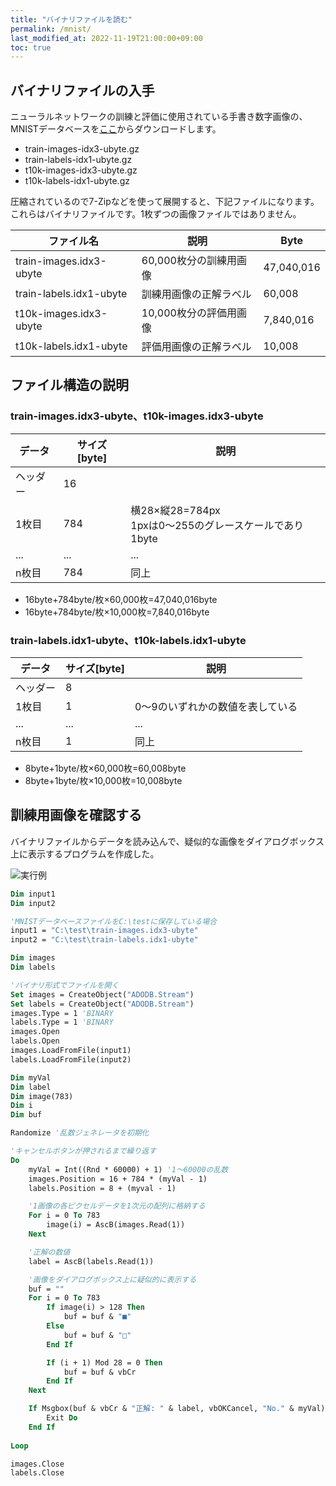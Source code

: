```yaml
---
title: "バイナリファイルを読む"
permalink: /mnist/
last_modified_at: 2022-11-19T21:00:00+09:00
toc: true
---
```



## バイナリファイルの入手

ニューラルネットワークの訓練と評価に使用されている手書き数字画像の、MNISTデータベースを[ここ](http://yann.lecun.com/exdb/mnist/)からダウンロードします。

- train-images-idx3-ubyte.gz
- train-labels-idx1-ubyte.gz
- t10k-images-idx3-ubyte.gz
- t10k-labels-idx1-ubyte.gz

圧縮されているので7-Zipなどを使って展開すると、下記ファイルになります。
これらはバイナリファイルです。1枚ずつの画像ファイルではありません。

|ファイル名|説明|Byte|
|---|---|---|
|train-images.idx3-ubyte|60,000枚分の訓練用画像|47,040,016|
|train-labels.idx1-ubyte|訓練用画像の正解ラベル|60,008|
|t10k-images.idx3-ubyte|10,000枚分の評価用画像|7,840,016|
|t10k-labels.idx1-ubyte|評価用画像の正解ラベル|10,008|

## ファイル構造の説明

### train-images.idx3-ubyte、t10k-images.idx3-ubyte

|データ|サイズ[byte]|説明|
|---|---|---|
|ヘッダー|16||
|1枚目|784|横28×縦28=784px<br/>1pxは0～255のグレースケールであり1byte|
|...|...|...|
|n枚目|784|同上|

- 16byte+784byte/枚×60,000枚=47,040,016byte
- 16byte+784byte/枚×10,000枚=7,840,016byte


### train-labels.idx1-ubyte、t10k-labels.idx1-ubyte

|データ|サイズ[byte]|説明|
|---|---|---|
|ヘッダー|8||
|1枚目|1|0～9のいずれかの数値を表している|
|...|...|...|
|n枚目|1|同上|

- 8byte+1byte/枚×60,000枚=60,008byte
- 8byte+1byte/枚×10,000枚=10,008byte


## 訓練用画像を確認する

バイナリファイルからデータを読み込んで、疑似的な画像をダイアログボックス上に表示するプログラムを作成した。

![実行例]()


```vb
Dim input1
Dim input2

'MNISTデータベースファイルをC:\testに保存している場合
input1 = "C:\test\train-images.idx3-ubyte"
input2 = "C:\test\train-labels.idx1-ubyte"

Dim images
Dim labels

'バイナリ形式でファイルを開く
Set images = CreateObject("ADODB.Stream")
Set labels = CreateObject("ADODB.Stream")
images.Type = 1 'BINARY
labels.Type = 1 'BINARY
images.Open
labels.Open
images.LoadFromFile(input1)
labels.LoadFromFile(input2)

Dim myVal
Dim label
Dim image(783)
Dim i
Dim buf

Randomize '乱数ジェネレータを初期化

'キャンセルボタンが押されるまで繰り返す
Do
    myVal = Int((Rnd * 60000) + 1) '1～60000の乱数
    images.Position = 16 + 784 * (myVal - 1)
    labels.Position = 8 + (myval - 1)

    '1画像の各ピクセルデータを1次元の配列に格納する
    For i = 0 To 783
        image(i) = AscB(images.Read(1))
    Next

    '正解の数値
    label = AscB(labels.Read(1))

    '画像をダイアログボックス上に疑似的に表示する
    buf = ""
    For i = 0 To 783
        If image(i) > 128 Then
            buf = buf & "■"
        Else
            buf = buf & "□"
        End If

        If (i + 1) Mod 28 = 0 Then
            buf = buf & vbCr
        End If
    Next

    If Msgbox(buf & vbCr & "正解: " & label, vbOKCancel, "No." & myVal) = vbCancel Then
        Exit Do
    End If
    
Loop

images.Close
labels.Close
```
